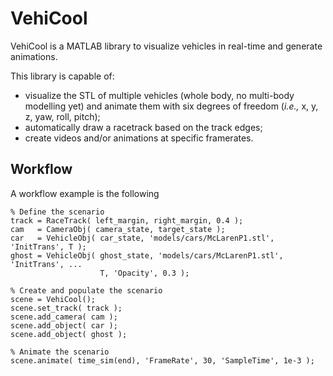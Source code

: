 # VehiCool

VehiCool is a MATLAB library to visualize vehicles in real-time and generate animations.

This library is capable of:

- visualize the STL of multiple vehicles (whole body, no multi-body modelling yet) and animate them with six degrees of freedom (*i.e.,* x, y, z, yaw, roll, pitch);
- automatically draw a racetrack based on the track edges;
- create videos and/or animations at specific framerates.

## Workflow

A workflow example is the following

```
% Define the scenario
track = RaceTrack( left_margin, right_margin, 0.4 );
cam   = CameraObj( camera_state, target_state );
car   = VehicleObj( car_state, 'models/cars/McLarenP1.stl', 'InitTrans', T );
ghost = VehicleObj( ghost_state, 'models/cars/McLarenP1.stl', 'InitTrans', ...
                    T, 'Opacity', 0.3 );

% Create and populate the scenario
scene = VehiCool();
scene.set_track( track );
scene.add_camera( cam );
scene.add_object( car );
scene.add_object( ghost );

% Animate the scenario
scene.animate( time_sim(end), 'FrameRate', 30, 'SampleTime', 1e-3 );
```
